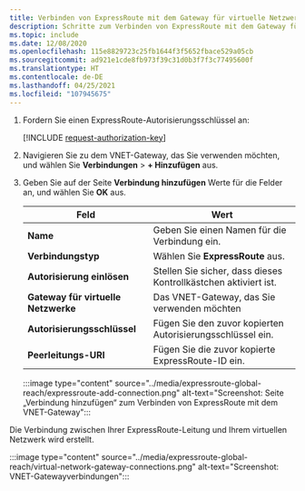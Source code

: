 ```yaml
---
title: Verbinden von ExpressRoute mit dem Gateway für virtuelle Netzwerke
description: Schritte zum Verbinden von ExpressRoute mit dem Gateway für virtuelle Netzwerke
ms.topic: include
ms.date: 12/08/2020
ms.openlocfilehash: 115e8829723c25fb1644f3f5652fbace529a05cb
ms.sourcegitcommit: ad921e1cde8fb973f39c31d0b3f7f3c77495600f
ms.translationtype: HT
ms.contentlocale: de-DE
ms.lasthandoff: 04/25/2021
ms.locfileid: "107945675"
---
```

<!-- Used in deploy-azure-vmware-solution.md and tutorial-configure-networking.md -->


1. Fordern Sie einen ExpressRoute-Autorisierungsschlüssel an:

   [!INCLUDE [request-authorization-key](request-authorization-key.md)]

1. Navigieren Sie zu dem VNET-Gateway, das Sie verwenden möchten, und wählen Sie **Verbindungen** >  **+ Hinzufügen** aus.

1. Geben Sie auf der Seite **Verbindung hinzufügen** Werte für die Felder an, und wählen Sie **OK** aus. 

   | Feld | Wert |
   | --- | --- |
   | **Name**  | Geben Sie einen Namen für die Verbindung ein.  |
   | **Verbindungstyp**  | Wählen Sie **ExpressRoute** aus.  |
   | **Autorisierung einlösen**  | Stellen Sie sicher, dass dieses Kontrollkästchen aktiviert ist.  |
   | **Gateway für virtuelle Netzwerke** | Das VNET-Gateway, das Sie verwenden möchten  |
   | **Autorisierungsschlüssel**  | Fügen Sie den zuvor kopierten Autorisierungsschlüssel ein. |
   | **Peerleitungs-URI**  | Fügen Sie die zuvor kopierte ExpressRoute-ID ein.  |

   :::image type="content" source="../media/expressroute-global-reach/expressroute-add-connection.png" alt-text="Screenshot: Seite „Verbindung hinzufügen“ zum Verbinden von ExpressRoute mit dem VNET-Gateway":::

Die Verbindung zwischen Ihrer ExpressRoute-Leitung und Ihrem virtuellen Netzwerk wird erstellt.

:::image type="content" source="../media/expressroute-global-reach/virtual-network-gateway-connections.png" alt-text="Screenshot: VNET-Gatewayverbindungen":::